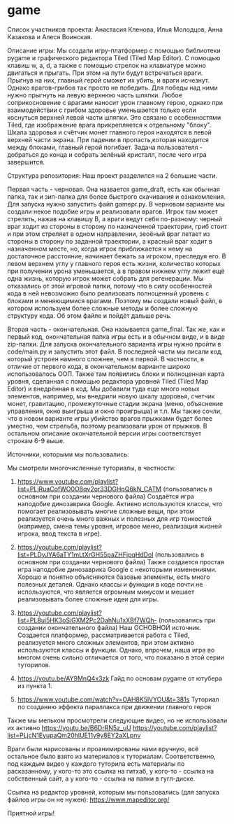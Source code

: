 # game

Список участников проекта: Анастасия Кленова, Илья Молодцов, Анна Казакова и Алеся Воинская.

Описание игры:
Мы создали игру-платформер с помощью библиотеки pygame и графического редактора Tiled (Tiled Map Editor).
С помощью клавиш w, a, d, а также с помощью стрелок на клавиатуре можно двигаться и прыгать. При этом на пути будут встречаться враги. Прыгнув на них,
главный герой сможет их убить, и враги исчезнут. Однако врагов-грибов так просто не победить. Для победы над ними нужно прыгнуть на левую верхнюю часть шляпки.
Любое соприкосновение с врагами наносит урон главному герою, однако при взаимодействии с грибом здоровье уменьшается только если коснуться верхней левой части шляпки. Это связано с особенностями Tiled, где изображение врага прикрепляется к отдельному "блоку". Шкала здоровья и счётчик монет главного героя находятся в левой верхней части экрана. При падении в пропасть,которая находится между блоками, главный герой погибает. Задача пользователя - добраться до конца и собрать зелёный кристалл, после чего игра завершится.

Структура репозитория:
Наш проект разделился на 2 большие части. 

Первая часть - черновая. 
Она назвается game_draft, есть как обычная папка, так и зип-папка для более быстрого скачивания и ознакомления. Для запуска нужно запустить файл gamepr.py.
В черновом варианте мы создали некое подобие игры и реализовали врагов. Игрок там может стрелять, нажав на клавишу B, а враги ведут себя по-разному: черный враг ходит из стороны в сторону по назначенной траектории, гриб стоит и при этом стреляет в одном направлении, зеоёный враг летает из стороны в сторону по заданной траектории, а красный враг ходит в назначенном месте, но, когда игрок приближается к нему на достаточное расстояние, начинает бежать за игроком, преследуя его. В левом верхнем углу у главного героя есть жизни, количество которых при получении урона уменьшается, а в правом нижнем углу лежит ещё одна жизнь, которую игрок может собрать для регенерации. Мы отказались от этой игровой папки, потому что в силу особенностей кода в ней невозможно было реализовать полноценный уровень с блоками и меняющимися врагами. Поэтому мы создали новый файл, в котором используем более сложные методы и более сложную структуру кода. Об этом файле и пойдёт дальше речь.

Вторая часть - окончательная.
Она называется game_final. Так же, как и первый код, окончательная папка игры есть и в обычном виде, и в виде zip-папки. Для запуска окончательного варианта игры нужно пройти в code/main.py и запустить этот файл.
В последней части мы писали код, который устроен намного сложнее, чем в первой. В частности, в отличие от первого кода, в окончательном варианте широко использовалось ООП. Также там появились блоки и полноценная карта уровня, сделанная с помощью редактора уровней Tiled (Tiled Map Editor) и внедрённая в код. Мы добавили туда еще много новых элементов, например, мы внедрили новую шкалу здоровья, счетчик монет, гравитацию, промежуточные стадии экрана (меню, объяснение управления, окно выигрыша и окно проигрыша) и т.п. Мы также сочли, что в новом варианте игры убийство врагов прыжками будет более уместно, чем стрельба, поэтому реализовали урон от прыжков. В остальном описание окончательной версии игры соответствует строкам 6-9 выше.

Источники, которыми мы пользовались:

Мы смотрели многочисленные туториалы, в частности:
1. https://www.youtube.com/playlist?list=PLjRuaCofWO0O8qv2or33DGHpQ6kN_CATM (пользовались в основном при создании чернового файла)
Создаётся игра наподобие динозаврика Google. Активно используются классы, что помогает реализовывать многие сложные вещи, при этом реализуется очень много важных и полезных для игр тонкостей (например, смена темы уровня, игровое меню, реализация жизней игрока, ввод текста в игре).

2. https://youtube.com/playlist?list=PLDyJYA6aTY1mLtXrGH55paZHFjpqHdDol (пользовались в основном при создании чернового файла)
Также создается простая игра наподобие динозаврика Google с некоторыми изменениями. Хорошо и понятно объясняются базовые элементы, есть много полезных деталей. Однако классы и функции в коде почти не используются, что является огромным минусом и мешает реализовывать более сложные идеи для игры.

3. https://youtube.com/playlist?list=PL8ui5HK3oSiGXM2Pc2DahNu1xXBf7WQh- (пользовались при создании окончательного файла)
Наш ОСНОВНОЙ источник. Создается платформер, рассматривается работа с Tiled, реализуется много сложных элементов, при этом активно используются классы и функции. Однако, впрочем, наша игра во многом очень сильно отличается от того, что показано в этой серии туторилов.

4. https://youtu.be/AY9MnQ4x3zk
Гайд по основам pygame от ютубера из пункта 1.

5. https://www.youtube.com/watch?v=OAH8K5lVYOU&t=381s 
Туториал по созданию эффекта параллакса при движении главного героя

Также мы мельком просмотрели следующие видео, но не использовали их активно
https://youtu.be/B6DrRN5z_uU
https://youtube.com/playlist?list=PLjcN1EyupaQm20hlUE11y9y8EY2aXLpnv

Враги были нарисованы и проанимированы нами вручную, всё остальное было взято из материалов к туториалам. Соответственно, под каждым видео у каждого туторила есть материалы по расказанному, у кого-то это ссылка на гитхаб, у кого-то - ссылка на собственный сайт, а у кого-то - ссылка на папки в гугл-диске.

Ссылка на редактор уровней, которым мы пользовались (для запуска файлов игры он не нужен):
https://www.mapeditor.org/

Приятной игры!

